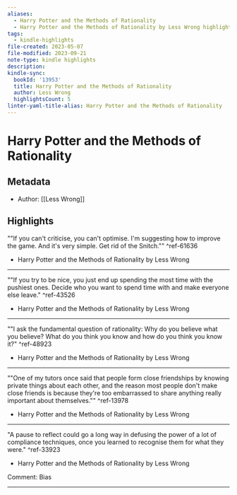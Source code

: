 ```yaml
---
aliases:
  - Harry Potter and the Methods of Rationality
  - Harry Potter and the Methods of Rationality by Less Wrong highlights
tags:
  - kindle-highlights
file-created: 2023-05-07
file-modified: 2023-09-21
note-type: kindle highlights 
description: 
kindle-sync:
  bookId: '13953'
  title: Harry Potter and the Methods of Rationality
  author: Less Wrong
  highlightsCount: 5
linter-yaml-title-alias: Harry Potter and the Methods of Rationality
---
```


# Harry Potter and the Methods of Rationality

## Metadata

* Author: [[Less Wrong]]

## Highlights

""If you can't criticise, you can't optimise. I'm suggesting how to improve the game. And it's very simple. Get rid of the Snitch.""  ^ref-61636
* Harry Potter and the Methods of Rationality by Less
Wrong

---
""If you try to be nice, you just end up spending the most time with the pushiest ones. Decide who you want to spend time with and make everyone else leave."  ^ref-43526
* Harry Potter and the Methods of Rationality by Less
Wrong

---
""I ask the fundamental question of rationality: Why do you believe what you believe? What do you think you know and how do you think you know it?"  ^ref-48923
* Harry Potter and the Methods of Rationality by Less
Wrong

---
""One of my tutors once said that people form close friendships by knowing private things about each other, and the reason most people don't make close friends is because they're too embarrassed to share anything really important about themselves.""  ^ref-13978
* Harry Potter and the Methods of Rationality by Less
Wrong

---
"A pause to reflect could go a long way in defusing the power of a lot of compliance techniques, once you learned to recognise them for what they were."  ^ref-33923
* Harry Potter and the Methods of Rationality by Less
Wrong

Comment: Bias

---
